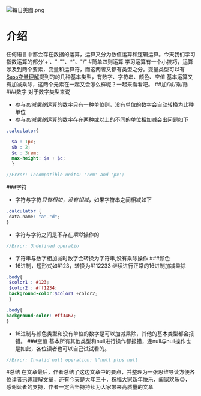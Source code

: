 ![每日美图.png](https://upload-images.jianshu.io/upload_images/13419832-8d249c09238fbb83.png?imageMogr2/auto-orient/strip%7CimageView2/2/w/1240)
# 介绍
任何语言中都会存在数据的运算，运算又分为数值运算和逻辑运算。今天我们学习指数运算的部分'+'、"-""、*"、"/"
#简单四则运算
学习运算有一个小技巧，运算涉及到两个要素，变量和运算符，而这两者又都有类型之分。变量类型可以有[Sass变量理解](https://www.jianshu.com/p/dac3b4a67a9d)提到的的几种基本类型，有数字、字符串、颜色、空值
基本运算又有加减乘除，这两个元素在一起又会怎么样呢？一起来看看吧。
##加/减/乘/除
###数字
对于数字类型来说
* 参与*加减乘除*运算的数字只有一种单位则，没有单位的数字会自动转换为此种单位
* 参与*加减乘除*运算的数字存在两种或以上的不同的单位相加减会出问题如下

```scss
.calculator{

  $a : 1px;
  $b : 2;
  $c : 3rem;
  max-height: $a + $c;
  }
```
```scss
//Error: Incompatible units: 'rem' and 'px';
```

###字符

* 字符与字符*只有相加，没有相减*，如果字符串之间相减如下
 ```scss
.calculator {
  data-name: "a"-"d";
}
``` 
* 字符与字符之间是不存在*乘除*操作的
```scss
//Error: Undefined operatio
```
* 字符串与数字相加减时数字会转换为字符串,没有乘除操作
###颜色
* 16进制，短形式如#123，转换为#112233 继续进行正常的16进制加减乘除
```scss
.body{
 $color1 : #123;
 $color2 : #ff1234;
 background-color:$color1 +color2;
 }
```
```scss
.body{
background-color: #ff3467;
}
```
* 16进制与颜色类型和没有单位的数字是可以加减乘除，其他的基本类型都会报错。
###空值
基本所有其他类型和null进行操作都报错，连null与null操作也是如此，各位读者也可以自己试试看的。
```scss
//Error: Invalid null operation: \"null plus null
```
#总结
在文章最后，作者总结了这边文章中的要点，并整理为一张思维导读方便各位读者迅速理解文章，还有今天是大年三十，祝福大家新年快乐，阖家欢乐😉，感谢读者的支持，作者一定会坚持持续为大家带来高质量的文章





